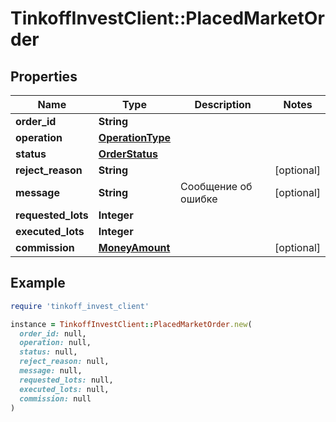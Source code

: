 # TinkoffInvestClient::PlacedMarketOrder

## Properties

| Name | Type | Description | Notes |
| ---- | ---- | ----------- | ----- |
| **order_id** | **String** |  |  |
| **operation** | [**OperationType**](OperationType.md) |  |  |
| **status** | [**OrderStatus**](OrderStatus.md) |  |  |
| **reject_reason** | **String** |  | [optional] |
| **message** | **String** | Сообщение об ошибке | [optional] |
| **requested_lots** | **Integer** |  |  |
| **executed_lots** | **Integer** |  |  |
| **commission** | [**MoneyAmount**](MoneyAmount.md) |  | [optional] |

## Example

```ruby
require 'tinkoff_invest_client'

instance = TinkoffInvestClient::PlacedMarketOrder.new(
  order_id: null,
  operation: null,
  status: null,
  reject_reason: null,
  message: null,
  requested_lots: null,
  executed_lots: null,
  commission: null
)
```

